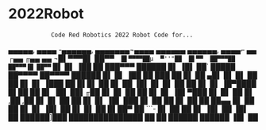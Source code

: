 # 2022Robot
                Code Red Robotics 2022 Robot Code for...
                
  ▄▄▄▄▄,  ▄▄▄▄  -▄▄▄▄▄▄,    ▄▄▄▄▄▄▄¬▄▄▄▄  ▄▄▄▄▄▄  ▄▄▄▄▄▄, ▄▄▄▄⌐  ▄▄ ┌▄▄ ╓▄▄  ▄▄
 ¬█▌▀▀▀█▌ ██▀▀`  █▌▀▀▀▀██µ  ▀''"██  █▌▀▀  ██▀▀▀██ ██▀▀▀▐█ ██▀▀`  █▌  █▌ ▐██  ██
  ███▀▀▀  ██████ █▌    ▐█▌     ██`  █████ ██▀▀▀▀  ██▀▀▀▀  ██████ █▌  █▌ ▐██  ██
  ███     ██     █▌    ██     ▄█▌   █▌    █▌      ██      ██     █▌  █▌ ▐███ ██
  █▌█▌    ██     █▌   ██     ▐█▌    █▌    █▌      ██      ██     █▌  █▌ ▐█▀████
  █▌██    ██     █▌  ▐█▌ ██▌╓██     █▌    █▌      ██      ██     █▌  █▌ ▐█▌▀███
  █▌ █▌   ██     █▌ ,██    ,██      █▌    █▌      ██      ██     █▌  █▌ ▐█▌ ███
  █▌ ██   ██     █▌ ██     ██       ██▄▄  █▌      ██      ██     █▌  █▌ ▐█▌  ██
  █▌  █▌  ██     █▌██▀    ██        ```-  █▌      ██      ██     █▌     ▐█▌  ██
 ▐█▌  ██  ██████]███     ███████████████  ██      ██      ██████ ██████ ▐█▌  ██
